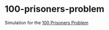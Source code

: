 # 100-prisoners-problem
Simulation for the [100 Prisoners Problem](https://en.wikipedia.org/wiki/100_prisoners_problem)
